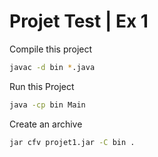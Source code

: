 # Projet Test | Ex 1

Compile this project
```bash
javac -d bin *.java
```

Run this Project
```bash
java -cp bin Main
```

Create an archive
```bash
jar cfv projet1.jar -C bin .
```
